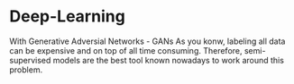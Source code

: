 # Deep-Learning
With Generative Adversial Networks - GANs
As you konw, labeling all data can be expensive and on top of all time consuming. Therefore, semi-supervised models are the best tool known nowadays to work around this problem.

